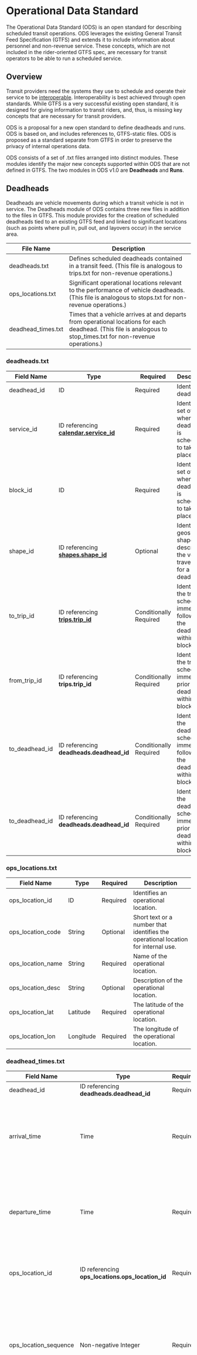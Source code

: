 # Operational Data Standard

The Operational Data Standard (ODS) is an open standard for describing scheduled transit operations. ODS leverages the existing General Transit Feed Specification (GTFS) and extends it to include information about personnel and non-revenue service. These concepts, which are not included in the rider-oriented GTFS spec, are necessary for transit operators to be able to run a scheduled service.

## Overview

Transit providers need the systems they use to schedule and operate their service to be [interoperable](https://www.interoperablemobility.org/). Interoperability is best achieved through open standards. While GTFS is a very successful existing open standard, it is designed for giving information to transit riders, and, thus, is missing key concepts that are necessary for transit providers.

ODS is a proposal for a new open standard to define deadheads and runs. ODS is based on, and includes references to, GTFS-static files. ODS is proposed as a standard separate from GTFS in order to preserve the privacy of internal operations data.

ODS consists of a set of .txt files arranged into distinct modules. These modules identify the major new concepts supported within ODS that are not defined in GTFS. The two modules in ODS v1.0 are **Deadheads** and **Runs**.

## Deadheads

Deadheads are vehicle movements during which a transit vehicle is not in service. The Deadheads module of ODS contains three new files in addition to the files in GTFS. This module provides for the creation of scheduled deadheads tied to an existing GTFS feed and linked to significant locations (such as points where pull in, pull out, and layovers occur) in the service area.

| **File Name** | **Description** |
| --- | --- |
| deadheads.txt | Defines scheduled deadheads contained in a transit feed. (This file is analogous to trips.txt for non-revenue operations.) |
| ops_locations.txt | Significant operational locations relevant to the performance of vehicle deadheads. (This file is analogous to stops.txt for non-revenue operations.) |
| deadhead_times.txt | Times that a vehicle arrives at and departs from operational locations for each deadhead. (This file is analogous to stop_times.txt for non-revenue operations.) |

### deadheads.txt

| **Field Name** | **Type** | **Required** | **Description** |
| --- | --- | --- | --- |
| deadhead_id | ID | Required | Identifies a deadhead. |
| service_id | ID referencing [**calendar.service_id**](https://developers.google.com/transit/gtfs/reference#calendartxt) | Required | Identifies a set of dates when the deadhead is scheduled to take place. |
| block_id | ID | Required | Identifies a set of dates when the deadhead is scheduled to take place. |
| shape_id | ID referencing [**shapes.shape_id**](https://developers.google.com/transit/gtfs/reference#shapestxt) | Optional | Identifies a geospatial shape that describes the vehicle travel path for a deadhead. |
| to_trip_id | ID referencing [**trips.trip_id**](https://developers.google.com/transit/gtfs/reference#tripstxt) | Conditionally Required | Identifies the trip scheduled immediately following to the deadhead within the block_id. |
| from_trip_id | ID referencing **trips.trip_id** | Conditionally Required | Identifies the trip scheduled immediately prior to the deadhead within the block_id. |
| to_deadhead_id | ID referencing **deadheads.deadhead_id** | Conditionally Required | Identifies the deadhead scheduled immediately following the deadhead within the block_id. |
| to_deadhead_id | ID referencing **deadheads.deadhead_id** | Conditionally Required | Identifies the deadhead scheduled immediately prior to the deadhead within the block_id. |

### ops_locations.txt

| **Field Name** | **Type** | **Required** | **Description** |
| --- | --- | --- | --- |
| ops_location_id | ID | Required | Identifies an operational location. |
| ops_location_code | String | Optional | Short text or a number that identifies the operational location for internal use. |
| ops_location_name | String | Required | Name of the operational location. |
| ops_location_desc | String | Optional | Description of the operational location. |
| ops_location_lat | Latitude | Required | The latitude of the operational location. |
| ops_location_lon | Longitude | Required | The longitude of the operational location. |

### deadhead_times.txt

| **Field Name** | **Type** | **Required** | **Description** |
| --- | --- | --- | --- |
| deadhead_id | ID referencing **deadheads.deadhead_id** | Required | Identifies a deadhead. |
| arrival_time | Time | Required | The time at which the vehicle is scheduled to arrive at the operational location specified by this record. |
| departure_time | Time | Required | The time at which the vehicle is scheduled to depart from the operational location specified by this record. |
| ops_location_id | ID referencing **ops_locations.ops_location_id** | Required | Identifies the operational location specified by this record. |
| ops_location_sequence | Non-negative Integer | Required | Order of operational locations for a particular deadhead. The values must increase along the trip but do not need to be consecutive. |
| shape_dist_traveled | Non-negative Float | Optional | Actual distance traveled along the associated shape, from the first operational location to the operational location specified in this record. |

## Runs

Runs are representations of the daily work schedule for transit agency personnel. The Runs module of ODS contains three new files in addition to the files in GTFS and the Deadheads module. This module provides for the creation of scheduled runs tied to an existing GTFS feed and to the files from the Deadheads module.

| **File Name** | **Description** |
| --- | --- |
| runs.txt | Defines runs (personnel schedules) within a feed. |
| run_events.txt | Other scheduled activities to be performed by a member of personnel during a run. |
| event_alias.txt | Allows for values in the **run_events.event_name** field to be globally relabeled within a feed based on local terminology. |

### runs.txt

| **Field Name** | **Type** | **Required** | **Description** |
| --- | --- | --- | --- |
| run_id | ID | Required | Identifies a run. |
| run_name | String | Required | The human readable name for the run. |
| piece_id | ID | Required | Identifies the piece of the run. |
| piece_name | String | Optional | The human-readable name for the piece. |
| start_type | Enum | Required | Indicates whether the piece begins with a deadhead, a revenue trip, or an event. <br /><br />**0** - Deadhead <br />**1** - Trip <br />**2** - Event |
| start_trip_id | ID referencing **deadheads.deadhead_id** or [**trips.trip_id**](https://developers.google.com/transit/gtfs/reference#tripstxt) | Required | Identifies the deadhead or trip with which the piece begins. |
| start_trip_position | Non-negative Integer referencing **deadhead_times.ops_location_sequence** or [**stop_times.stop_sequence**](https://developers.google.com/transit/gtfs/reference#stop_timestxt) | Optional | Identifies the first operational location or stop to be serviced in the first trip of the piece. This field should only be filled out if the piece does not begin at the first stop of the start trip. |
| end_type | Enum | Required | Indicates whether the piece ends with a deadhead, a revenue trip, or an event. <br /><br />**0** - Deadhead <br />**1** - Trip <br />**2** - Event |
| end_trip_id | ID referencing **deadheads.deadhead_id** or [**trips.trip_id**](https://developers.google.com/transit/gtfs/reference#tripstxt) | Required | Identifies the deadhead or trip with which the piece ends. |
| end_trip_position | Non-negative Integer referencing **deadhead_times.ops_location_sequence** or **stop_times.stop_sequence** | Optional | Identifies the last operational location or stop to be serviced in the last trip of the piece. This field should only be filled out if the piece does not end at the last stop of the end trip. |

### run_events.txt

| **Field Name** | **Type** | **Required** | **Description** |
| --- | --- | --- | --- |
| run_event_id | ID | Required | Identifies a run event. |
| piece_id | ID referencing **runs.piece_id** | Required | Identifies the piece during which the run event takes place. |
| event_type | Enum | Required | Indicates which event is scheduled in this entry. <br />**0** - Report Time <br />**1** - Pre-Trip Activity <br />**2** - Post-Trip Activity <br />**3** - Fueling <br />**4** - Break <br />**5** - Availability <br />**6** - Activity <br />**7** - Other |
| event_time | Time | Required | The time at which the event begins. |
| event_duration | Non-negative Integer | Required | The scheduled duration of the event from the event_time in seconds. |
| event_location_type | Enum | Optional | Indicates whether the event is scheduled to occur at an operational location or a stop. <br /><br />**0** - Operational Location <br />**1** - Stop |
| event_location_id | ID referencing **ops_locations.ops_location_id** or [**stops.stop_id**](https://developers.google.com/transit/gtfs/reference#stopstxt) | Optional | Identifies the operational location or stop at which the event is scheduled to take place. |

### event_alias.txt

| **Field Name** | **Type** | **Required** | **Description** |
| --- | --- | --- | --- |
| event_name | Non-negative Integer | Required | The value of the event name which is to be renamed within the feed. |
| event_alias | String | Required | The name which is to be used in place of the standard event name within the feed. |
